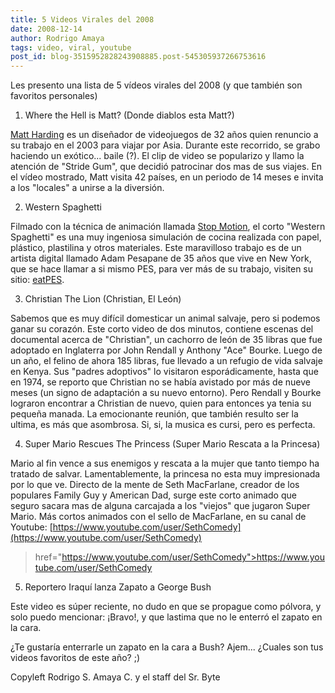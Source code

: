 ```yaml
---
title: 5 Videos Virales del 2008
date: 2008-12-14
author: Rodrigo Amaya
tags: video, viral, youtube
post_id: blog-3515952828243908885.post-545305937266753616
---
```


Les presento una lista de 5 vídeos virales del 2008 (y que también son favoritos personales)

1. Where the Hell is Matt? (Donde diablos esta Matt?)

[Matt Harding](https://www.wherethehellismatt.com/) es un
diseñador de videojuegos de 32 años quien renuncio a su trabajo en el 2003 para viajar por Asia. Durante este recorrido, se grabo haciendo un exótico... baile (?). El clip de video se popularizo y llamo la atención de "Stride Gum", que decidió patrocinar dos mas de sus viajes. En el vídeo mostrado, Matt visita 42 países, en un periodo de 14 meses e invita a los "locales" a unirse a la diversión.

2. Western Spaghetti

Filmado con la técnica de animación llamada [Stop Motion](https://www.srbyte.com/2008/11/stop-motion-fcil-y-divertido.html), el corto "Western Spaghetti" es una muy ingeniosa simulación de cocina realizada con papel, plástico, plastilina y otros materiales. Este maravilloso trabajo es de un artista digital llamado Adam Pesapane de 35 años que vive en New York, que se hace llamar a si mismo PES, para ver más de su trabajo, visiten su sitio: [eatPES](https://www.eatpes.com/index.html).

3. Christian The Lion (Christian, El León)

Sabemos que es muy difícil domesticar un animal salvaje, pero si podemos ganar su corazón. Este corto video de dos minutos, contiene escenas del documental acerca de "Christian", un cachorro de león de 35 libras que fue adoptado en Inglaterra por John Rendall y Anthony "Ace" Bourke. Luego de un año, el felino de ahora 185 libras, fue llevado a un refugio de vida salvaje en Kenya. Sus "padres adoptivos" lo visitaron esporádicamente, hasta que en 1974, se reporto que Christian no se había avistado por más de nueve meses (un signo de adaptación a su nuevo entorno). Pero Rendall y Bourke lograron encontrar a Christian de nuevo, quien para entonces ya tenia su pequeña manada. La emocionante reunión, que también resulto ser la ultima, es más que asombrosa. Si, si, la musica es cursi, pero es perfecta.

4. Super Mario Rescues The Princess (Super Mario Rescata a la Princesa)

Mario al fin vence a sus enemigos y rescata a la mujer que tanto tiempo ha tratado de salvar. Lamentablemente, la princesa no esta muy impresionada por lo que ve. Directo de la mente de Seth MacFarlane, creador de los populares Family Guy y American Dad, surge este corto animado que seguro sacara mas de alguna carcajada a los "viejos" que jugaron Super Mario. Más cortos animados con el sello de MacFarlane, en su canal de Youtube:
[https://www.youtube.com/user/SethComedy](https://www.youtube.com/user/SethComedy)
> href="https://www.youtube.com/user/SethComedy">https://www.youtube.com/user/SethComedy

5. Reportero Iraquí lanza Zapato a George Bush

Este video es súper reciente, no dudo en que se propague como pólvora, y solo puedo mencionar: ¡Bravo!, y que lastima que no le enterró el zapato en la cara.

¿Te gustaría enterrarle un zapato en la cara a Bush? Ajem... ¿Cuales son tus videos favoritos de este año? ;)

Copyleft Rodrigo S. Amaya C. y el staff del Sr. Byte